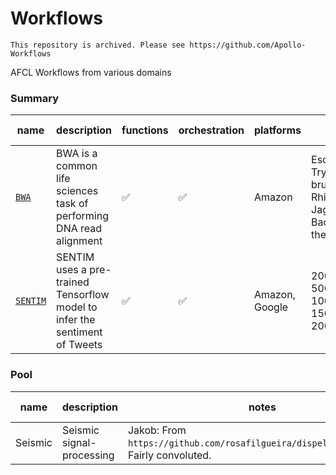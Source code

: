 # Workflows

```
This repository is archived. Please see https://github.com/Apollo-Workflows
```

AFCL Workflows from various domains

### Summary

name | description  | functions | orchestration | platforms | datasets | validity checks | metrics 
--- | ---- |  ----- | ------ |  ---- | ---- | ---- | -----
[`BWA`](https://github.com/ApolloCEC/workflows/tree/master/BWA)  | BWA is a common life sciences task of performing DNA read alignment | ✅ | ✅ | Amazon |  Escherichia coli, Trypanosoma brucei, Rhizobium Jaguaris, Bacteroides thetaiotaomicron |  | 
[`SENTIM`](https://github.com/ApolloCEC/workflows/tree/master/SENTIM)  | SENTIM uses a pre-trained Tensorflow model to infer the sentiment of Tweets |  ✅  | ✅ | Amazon, Google |  200<br> 5000<br> 10000<br> 15000<br> 20000  |   | ✅

### Pool

name | description | notes | expected t
---- | ---- | ---- | -----
Seismic | Seismic signal-processing | Jakob: From `https://github.com/rosafilgueira/dispel4py_workflows`. Fairly convoluted. | 1.5 weeks
